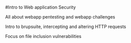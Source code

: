 #Intro to Web application Security

All about webapp pentesting and webapp challenges

Intro to brupsuite, intercepting and altering HTTP requests

Focus on file inclusion vulnerabilities
